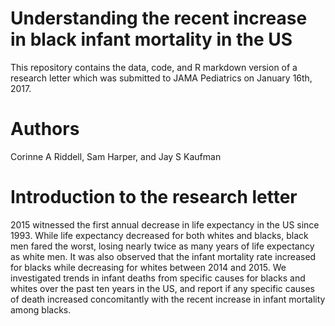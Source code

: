 # Understanding the recent increase in black infant mortality in the US
This repository contains the data, code, and R markdown version of a research letter which was submitted to JAMA Pediatrics on January 16th, 2017.

# Authors
Corinne A Riddell, Sam Harper, and Jay S Kaufman

# Introduction to the research letter
2015 witnessed the first annual decrease in life expectancy in the US since 1993. While life expectancy decreased for both whites and blacks, black men fared the worst, losing nearly twice as many years of life expectancy as white men. It was also observed that the infant mortality rate increased for blacks while decreasing for whites between 2014 and 2015. We investigated trends in infant deaths from specific causes for blacks and whites over the past ten years in the US, and report if any specific causes of death increased concomitantly with the recent increase in infant mortality among blacks.
